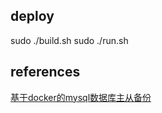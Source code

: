 ## deploy
sudo ./build.sh
sudo ./run.sh

## references
[基于docker的mysql数据库主从备份](https://blog.csdn.net/weixin_45154837/article/details/100763768)
